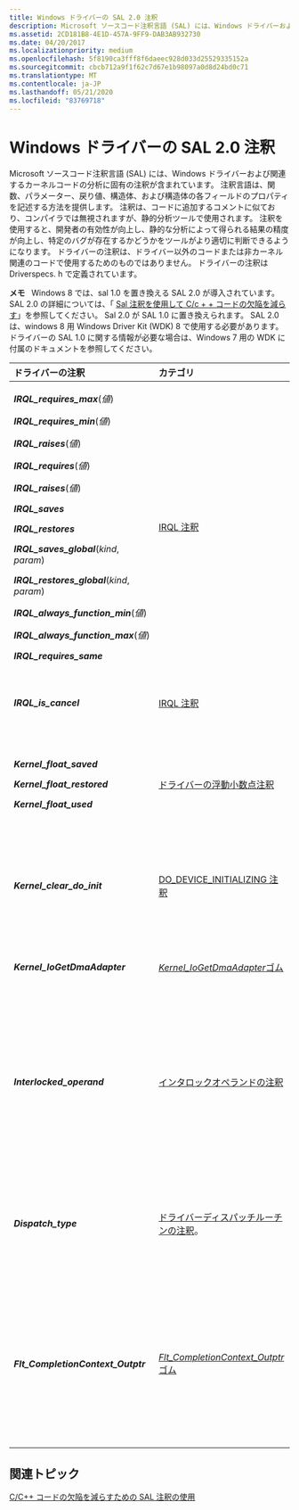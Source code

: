 ```yaml
---
title: Windows ドライバーの SAL 2.0 注釈
description: Microsoft ソースコード注釈言語 (SAL) には、Windows ドライバーおよび関連するカーネルコードの分析に固有の注釈が含まれています。
ms.assetid: 2CD181B8-4E1D-457A-9FF9-DAB3AB932730
ms.date: 04/20/2017
ms.localizationpriority: medium
ms.openlocfilehash: 5f8190ca3fff8f6daeec928d033d25529335152a
ms.sourcegitcommit: cbcb712a9f1f62c7d67e1b98097a0d8d24bd0c71
ms.translationtype: MT
ms.contentlocale: ja-JP
ms.lasthandoff: 05/21/2020
ms.locfileid: "83769718"
---
```

# <a name="sal-20-annotations-for-windows-drivers"></a>Windows ドライバーの SAL 2.0 注釈


Microsoft ソースコード注釈言語 (SAL) には、Windows ドライバーおよび関連するカーネルコードの分析に固有の注釈が含まれています。 注釈言語は、関数、パラメーター、戻り値、構造体、および構造体の各フィールドのプロパティを記述する方法を提供します。 注釈は、コードに追加するコメントに似ており、コンパイラでは無視されますが、静的分析ツールで使用されます。 注釈を使用すると、開発者の有効性が向上し、静的な分析によって得られる結果の精度が向上し、特定のバグが存在するかどうかをツールがより適切に判断できるようになります。 ドライバーの注釈は、ドライバー以外のコードまたは非カーネル関連のコードで使用するためのものではありません。 ドライバーの注釈は Driverspecs. h で定義されています。

**メモ**   Windows 8 では、sal 1.0 を置き換える SAL 2.0 が導入されています。 SAL 2.0 の詳細については、「 [Sal 注釈を使用して C/c + + コードの欠陥を減らす](https://docs.microsoft.com/cpp/code-quality/using-sal-annotations-to-reduce-c-cpp-code-defects)」を参照してください。 Sal 2.0 が SAL 1.0 に置き換えられます。 SAL 2.0 は、windows 8 用 Windows Driver Kit (WDK) 8 で使用する必要があります。 ドライバーの SAL 1.0 に関する情報が必要な場合は、Windows 7 用の WDK に付属のドキュメントを参照してください。

 

<table>
<colgroup>
<col width="33%" />
<col width="33%" />
<col width="33%" />
</colgroup>
<thead>
<tr class="header">
<th align="left">ドライバーの注釈</th>
<th align="left">カテゴリ</th>
<th align="left">用途</th>
</tr>
</thead>
<tbody>
<tr class="odd">
<td align="left"><p><strong><em>IRQL_requires_max</em></strong>(<em>値</em>)</p>
<p><strong><em>IRQL_requires_min</em></strong>(<em>値</em>)</p>
<p><strong><em>IRQL_raises</em></strong>(<em>値</em>)</p>
<p><strong><em>IRQL_requires</em></strong>(<em>値</em>)</p>
<p><strong><em>IRQL_raises</em></strong>(<em>値</em>)</p>
<p><strong><em>IRQL_saves</em></strong></p>
<p><strong><em>IRQL_restores</em></strong></p>
<p><strong><em>IRQL_saves_global</em></strong>(<em>kind</em>, <em>param</em>)</p>
<p><strong><em>IRQL_restores_global</em></strong>(<em>kind</em>, <em>param</em>)</p>
<p><strong><em>IRQL_always_function_min</em></strong>(<em>値</em>)</p>
<p><strong><em>IRQL_always_function_max</em></strong>(<em>値</em>)</p>
<p><strong><em>IRQL_requires_same</em></strong></p></td>
<td align="left"><a href="irql-annotations-for-drivers.md" data-raw-source="[IRQL annotations](irql-annotations-for-drivers.md)">IRQL 注釈</a></td>
<td align="left"><p>IRQL 注釈を使用して、関数を実行する IRQL レベルの範囲を指定します。 IRQL 注釈は、コード分析ツールがより正確にエラーを検出するのに役立ちます。</p></td>
</tr>
<tr class="even">
<td align="left"><strong><em>IRQL_is_cancel</em></strong></td>
<td align="left"><a href="irql-annotations-for-drivers.md" data-raw-source="[IRQL annotations](irql-annotations-for-drivers.md)">IRQL 注釈</a></td>
<td align="left"><p><em>IRQL_is_cancel</em>注釈を使用すると、 <strong>DRIVER_CANCEL</strong>コールバック関数の適切な動作を保証できます。</p></td>
</tr>
<tr class="odd">
<td align="left"><p><strong><em>Kernel_float_saved</em></strong></p>
<p><strong><em>Kernel_float_restored</em></strong></p>
<p><strong><em>Kernel_float_used</em></strong></p></td>
<td align="left"><a href="floating-point-annotations-for-drivers.md" data-raw-source="[Floating point annotations for drivers](floating-point-annotations-for-drivers.md)">ドライバーの浮動小数点注釈</a></td>
<td align="left"><p>浮動小数点注釈を使用すると、コード分析ツールがカーネルモードコードでの浮動小数点の使用を検出し、浮動小数点の状態が適切に保護されていない場合にエラーを報告するのに役立ちます。</p></td>
</tr>
<tr class="even">
<td align="left"><p><strong><em>Kernel_clear_do_init</em></strong></p></td>
<td align="left"><a href="do-device-initializing-annotation-for-drivers.md" data-raw-source="[DO_DEVICE_INITIALIZING annotation](do-device-initializing-annotation-for-drivers.md)">DO_DEVICE_INITIALIZING 注釈</a></td>
<td align="left"><p><em>Kernel_clear_do_init</em>注釈を使用して、注釈が付けられた関数がデバイスオブジェクトの Flags フィールドの DO_DEVICE_INITIALIZING ビットをクリアする必要があるかどうかを指定します。</p></td>
</tr>
<tr class="odd">
<td align="left"><p><strong><em>Kernel_IoGetDmaAdapter</em></strong></p></td>
<td align="left"><a href="-kernel-iogetdmaadapter--annotation-for-drivers.md" data-raw-source="[_Kernel_IoGetDmaAdapter_ Annotation](-kernel-iogetdmaadapter--annotation-for-drivers.md)"><em>Kernel_IoGetDmaAdapter</em>ゴム</a></td>
<td align="left"><p><em>Kernel_IoGetDmaAdapter</em>注釈を使用して、DMA ポインターの誤用を探すようにコード分析ツールに指示します。</p></td>
</tr>
<tr class="even">
<td align="left"><p><strong><em>Interlocked_operand</em></strong></p></td>
<td align="left"><a href="driver-annotations-for-interlocked-operands.md" data-raw-source="[Annotations for interlocked operands](driver-annotations-for-interlocked-operands.md)">インタロックオペランドの注釈</a></td>
<td align="left"><p>関数パラメーターに<em>Interlocked_operand</em>注釈を使用して、それらをインタロックされたオペランドとして識別します。 多くの関数は、インタロックされたプロセッサ命令を使用してアクセスする必要がある変数のアドレスをパラメーターの1つとして受け取ります。 これらはキャッシュ読み取り-アトミック命令です。オペランドが正しく使用されていないと、非常に微妙なバグの結果になります。</p></td>
</tr>
<tr class="odd">
<td align="left"><p><strong><em>Dispatch_type</em></strong></p></td>
<td align="left"><a href="declaring-functions-using-function-role-types-for-wdm-drivers.md#annotating_driver_dispatch_routines" data-raw-source="[Annotations for Driver Dispatch Routines](declaring-functions-using-function-role-types-for-wdm-drivers.md#annotating_driver_dispatch_routines)">ドライバーディスパッチルーチンの注釈</a>。</td>
<td align="left"><p>WDM ドライバーディスパッチルーチンを宣言するときに使用される<em>Dispatch_type</em>注釈を使用します。 「 <a href="declaring-functions-using-function-role-types-for-wdm-drivers.md" data-raw-source="[Declaring Functions Using Function Role Types for WDM Drivers](declaring-functions-using-function-role-types-for-wdm-drivers.md)">WDM ドライバーの関数ロール型を使用した関数の宣言</a>」および「<a href="declaring-functions-using-function-role-types-for-wdm-drivers.md#annotating_driver_dispatch_routines" data-raw-source="[Annotating Driver Dispatch Routines](declaring-functions-using-function-role-types-for-wdm-drivers.md#annotating_driver_dispatch_routines)">ドライバーディスパッチルーチン</a>への注釈の付け」を参照してください。</p></td>
</tr>
<tr class="even">
<td align="left"><p><strong><em>Flt_CompletionContext_Outptr</em></strong></p></td>
<td align="left"><a href="-flt-completioncontext-outptr--annotation.md" data-raw-source="[_Flt_CompletionContext_Outptr_ Annotation](-flt-completioncontext-outptr--annotation.md)"><em>Flt_CompletionContext_Outptr</em>ゴム</a></td>
<td align="left"><p>ファイルシステムミニ操作のコールバック関数 (<a href="https://docs.microsoft.com/windows-hardware/drivers/ddi/fltkernel/nc-fltkernel-pflt_pre_operation_callback" data-raw-source="[&lt;strong&gt;PFLT_PRE_OPERATION_CALLBACK&lt;/strong&gt;](https://docs.microsoft.com/windows-hardware/drivers/ddi/fltkernel/nc-fltkernel-pflt_pre_operation_callback)"><strong>PFLT_PRE_OPERATION_CALLBACK</strong></a>) を宣言する場合は、 <strong><em>Flt_CompletionContext_Outptr</em></strong>注釈を使用します。 この注釈を<em>完了パラメーターに配置します</em>。 この注釈は、コード分析ツールに対して、FLT_PREOP_CALLBACK_STATUS の戻り値につい<em>て、完了した</em>かどうかを確認するように指示します。</p></td>
</tr>
</tbody>
</table>

 

## <a name="span-idrelated_topicsspanrelated-topics"></a><span id="related_topics"></span>関連トピック


[C/C++ コードの欠陥を減らすための SAL 注釈の使用](https://docs.microsoft.com/cpp/code-quality/using-sal-annotations-to-reduce-c-cpp-code-defects)

 

 






